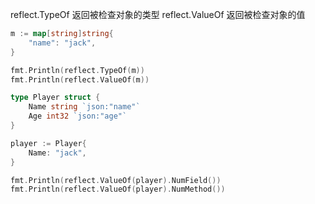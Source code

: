 reflect.TypeOf 返回被检查对象的类型
reflect.ValueOf 返回被检查对象的值

```go
m := map[string]string{
    "name": "jack",
}

fmt.Println(reflect.TypeOf(m))
fmt.Println(reflect.ValueOf(m))

type Player struct {
    Name string `json:"name"`
    Age int32 `json:"age"`
}

player := Player{
    Name: "jack",
}

fmt.Println(reflect.ValueOf(player).NumField())
fmt.Println(reflect.ValueOf(player).NumMethod())
```